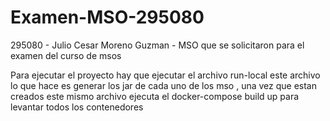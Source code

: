 # Examen-MSO-295080
295080 - Julio Cesar Moreno Guzman - MSO que se solicitaron para el examen del curso de msos

Para ejecutar el proyecto hay que ejecutar el archivo run-local
este archivo lo que hace es generar los jar de cada uno de los mso , 
una vez que estan creados este mismo archivo ejecuta el docker-compose build up
para levantar todos los contenedores


